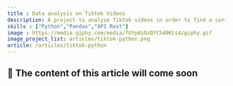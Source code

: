 ```yaml
---
title : Data analysis on Tiktok Videos
description: A project to analyse Tiktok videos in order to find a correlation between the number of views and video features. It uses the Tiktok API to get the videos and then analyse them using Python
skills : ["Python","Pandas","API Rest"]
image : https://media.giphy.com/media/fUYp0iOzQfC540KCs4/giphy.gif
image_project_list: articles/tiktok-python.png
article: /articles/tiktok-python
---
```


##  👀  The content of this article will come soon 